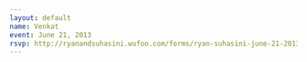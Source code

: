 ```yaml
---
layout: default
name: Venkat
event: June 21, 2013
rsvp: http://ryanandsuhasini.wufoo.com/forms/ryan-suhasini-june-21-2013/
---
```

